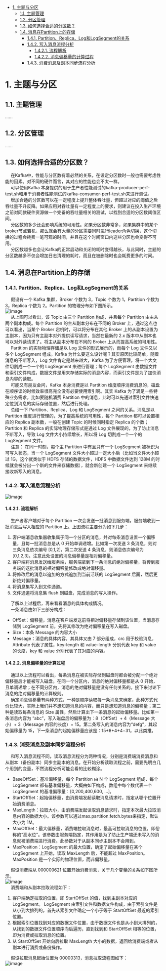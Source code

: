 <!-- TOC -->

- [1. 主题与分区](#1-主题与分区)
    - [1.1. 主题管理](#11-主题管理)
    - [1.2. 分区管理](#12-分区管理)
    - [1.3. 如何选择合适的分区数？](#13-如何选择合适的分区数)
    - [1.4. 消息在Partition上的存储](#14-消息在partition上的存储)
        - [1.4.1. Partition、Replica、Log和LogSegment的关系](#141-partitionreplicalog和logsegment的关系)
        - [1.4.2. 写入消息流程分析](#142-写入消息流程分析)
            - [1.4.2.1. 流程解析](#1421-流程解析)
            - [1.4.2.2. 消息偏移量的计算过程](#1422-消息偏移量的计算过程)
        - [1.4.3. 消费消息及副本同步流程分析](#143-消费消息及副本同步流程分析)

<!-- /TOC -->

# 1. 主题与分区
<!-- 
物理存储  
https://juejin.cn/post/6844903950009794567#heading-3
-->

## 1.1. 主题管理  
......

## 1.2. 分区管理  
......

## 1.3. 如何选择合适的分区数？  
&emsp; 在Kafka中，性能与分区数有着必然的关系，在设定分区数时一般也需要考虑性能的因素。对不同的硬件而言，其对应的性能也会不太一样。  
&emsp; 可以使用Kafka 本身提供的用于生产者性能测试的kafka-producer-perf-test.sh和用于消费者性能测试的kafka-consumer-perf-test.sh来进行测试。  
&emsp; 增加合适的分区数可以在一定程度上提升整体吞吐量，但超过对应的阈值之后吞吐量不升反降。如果应用对吞吐量有一定程度上的要求，则建议在投入生产环境之前对同款硬件资源做一个完备的吞吐量相关的测试，以找到合适的分区数阈值区间。  
&emsp; 分区数的多少还会影响系统的可用性。如果分区数非常多，如果集群中的某个 broker节点宕机，那么就会有大量的分区需要同时进行leader角色切换，这个切换的过程会耗费一笔可观的时间，并且在这个时间窗口内这些分区也会变得不可用。  
&emsp; 分区数越多也会让Kafka的正常启动和关闭的耗时变得越长，与此同时，主题的分区数越多不仅会增加日志清理的耗时，而且在被删除时也会耗费更多的时间。  

## 1.4. 消息在Partition上的存储
### 1.4.1. Partition、Replica、Log和LogSegment的关系  
&emsp; 假设有一个 Kafka 集群，Broker 个数为 3，Topic 个数为 1，Partition 个数为 3，Replica 个数为 2。Partition 的物理分布如下图所示。  
![image](https://gitee.com/wt1814/pic-host/raw/master/images/microService/mq/kafka/kafka-83.png)  
&emsp; 从上图可以看出，该 Topic 由三个 Partition 构成，并且每个 Partition 由主从两个副本构成。每个 Partition 的主从副本分布在不同的 Broker 上，通过这点也可以看出，当某个 Broker 宕机时，可以将分布在其他 Broker 上的从副本设置为主副本，因为只有主副本对外提供读写请求，当然在最新的 2.x 版本中从副本也可以对外读请求了。将主从副本分布在不同的 Broker 上从而提高系统的可用性。   
&emsp; Partition 的实际物理存储是以 Log 文件的形式展示的，而每个 Log 文件又以多个 LogSegment 组成。Kafka 为什么要这么设计呢？其实原因比较简单，随着消息的不断写入，Log 文件肯定是越来越大，Kafka 为了方便管理，将一个大文件切割成一个一个的 LogSegment 来进行管理；每个 LogSegment 由数据文件和索引文件构成，数据文件是用来存储实际的消息内容，而索引文件是为了加快消息内容的读取。  
&emsp; 可能又有朋友会问，Kafka 本身消费是以 Partition 维度顺序消费消息的，磁盘在顺序读的时候效率很高完全没有必要使用索引啊。其实 Kafka 为了满足一些特殊业务需求，比如要随机消费 Partition 中的消息，此时可以先通过索引文件快速定位到消息的实际存储位置，然后进行处理。  
&emsp; 总结一下 Partition、Replica、Log 和 LogSegment 之间的关系。消息是以 Partition 维度进行管理的，为了提高系统的可用性，每个 Partition 都可以设置相应的 Replica 副本数，一般在创建 Topic 的时候同时指定 Replica 的个数；Partition 和 Replica 的实际物理存储形式是通过 Log 文件展现的，为了防止消息不断写入，导致 Log 文件大小持续增长，所以将 Log 切割成一个一个的 LogSegment 文件。  
&emsp; 注意： 在同一时刻，每个主 Partition 中有且只有一个 LogSegment 被标识为可写入状态，当一个 LogSegment 文件大小超过一定大小后（比如当文件大小超过 1G，这个就类似于 HDFS 存储的数据文件，HDFS 中数据文件达到 128M 的时候就会被分出一个新的文件来存储数据），就会新创建一个 LogSegment 来继续接收新写入的消息。  

### 1.4.2. 写入消息流程分析  
![image](https://gitee.com/wt1814/pic-host/raw/master/images/microService/mq/kafka/kafka-84.png)  

#### 1.4.2.1. 流程解析  
&emsp; 生产者客户端对于每个 Partition 一次会发送一批消息到服务端，服务端收到一批消息后写入相应的 Partition 上。上图流程主要分为如下几步：
1. 客户端消息收集器收集属于同一个分区的消息，并对每条消息设置一个偏移量，且每一批消息总是从 0 开始单调递增。比如第一次发送 3 条消息，则对三条消息依次编号 [0,1,2]，第二次发送 4 条消息，则消息依次编号为 [0,1,2,3]。注意此处设置的消息偏移量是相对偏移量。
2. 客户端将消息发送给服务端，服务端拿到下一条消息的绝对偏移量，将传到服务端的这批消息的相对偏移量修改成绝对偏移量。
3. 将修改后的消息以追加的方式追加到当前活跃的 LogSegment 后面，然后更新绝对偏移量。
4. 将消息集写入到文件通道。
5. 文件通道将消息集 flush 到磁盘，完成消息的写入操作。

&emsp; 了解以上过程后，再来看看消息的具体构成情况。  
&emsp; 一条消息由如下三部分构成：  

* OffSet：偏移量，消息在客户端发送前将相对偏移量存储到该位置，当消息存储到 LogSegment 前，先将其修改为绝对偏移量在写入磁盘。  
* Size：本条 Message 的内容大小  
* Message：消息的具体内容，其具体又由 7 部分组成，crc 用于校验消息，Attribute 代表了属性，key-length 和 value-length 分别代表 key 和 value 的长度，key 和 value 分别代表了其对应的内容。  

#### 1.4.2.2. 消息偏移量的计算过程  
&emsp; 通过以上流程可以看出，每条消息在被实际存储到磁盘时都会被分配一个绝对偏移量后才能被写入磁盘。在同一个分区内，消息的绝对偏移量都是从 0 开始，且单调递增；在不同分区内，消息的绝对偏移量是没有任何关系的。接下来讨论下消息的绝对偏移量的计算规则。  
&emsp; 确定消息偏移量有两种方式，一种是顺序读取每一条消息来确定，此种方式代价比较大，实际上我们并不想知道消息的内容，而只是想知道消息的偏移量；第二种是读取每条消息的 Size 属性，然后计算出下一条消息的起始偏移量。比如第一条消息内容为 “abc”，写入磁盘后的偏移量为：8（OffSet）+ 4（Message 大小）+ 3（Message 内容的长度）= 15。第二条写入的消息内容为“defg”，其起始偏移量为 15，下一条消息的起始偏移量应该是：15+8+4+4=31，以此类推。  

### 1.4.3. 消费消息及副本同步流程分析  
&emsp; 和写入消息流程不同，读取消息流程分为两种情况，分别是消费端消费消息和从副本（备份副本）同步主副本的消息。在开始分析读取流程之前，需要先明白几个用到的变量，不然流程分析可能会看的比较糊涂。  

* BaseOffSet：基准偏移量，每个 Partition 由 N 个 LogSegment 组成，每个 LogSegment 都有基准偏移量，大概由如下构成，数组中每个数代表一个 LogSegment 的基准偏移量：[0,200,400,600, ...]。  
* StartOffSet：起始偏移量，由消费端发起读取消息请求时，指定从哪个位置开始消费消息。  
* MaxLength：拉取大小，由消费端发起读取消息请求时，指定本次最大拉取消息内容的数据大小。该参数可以通过max.partition.fetch.bytes来指定，默认大小为 1M。  
* MaxOffSet：最大偏移量，消费端拉取消息时，最高可拉取消息的位置，即俗称的“高水位”。该参数由服务端指定，其作用是为了防止生产端还未写入的消息就被消费端进行消费。此参数对于从副本同步主副本不会用到。  
* MaxPosition：LogSegment 的最大位置，确定了起始偏移量在某个 LogSegment 上开始，读取 MaxLength 后，不能超过 MaxPosition。MaxPosition 是一个实际的物理位置，而非偏移量。  

&emsp; 假设消费端从 000000621 位置开始消费消息，关于几个变量的关系如下图所示。  
![image](https://gitee.com/wt1814/pic-host/raw/master/images/microService/mq/kafka/kafka-85.png)  
&emsp; 消费端和从副本拉取流程如下：

1. 客户端确定拉取的位置，即 StartOffSet 的值，找到主副本对应的 LogSegment。
LogSegment 由索引文件和数据文件构成，由于索引文件是从小到大排列的，首先从索引文件确定一个小于等于 StartOffSet 最近的索引位置。  
2. 根据索引位置找到对应的数据文件位置，由于数据文件也是从小到大排列的，从找到的数据文件位置顺序向后遍历，直到找到和 StartOffSet 相等的位置，即为消费或拉取消息的位置。  
3. 从 StartOffSet 开始向后拉取 MaxLength 大小的数据，返回给消费端或者从副本进行消费或备份操作。

&emsp; 假设拉取消息起始位置为 00000313，消息拉取流程图如下：  
![image](https://gitee.com/wt1814/pic-host/raw/master/images/microService/mq/kafka/kafka-86.png)  

